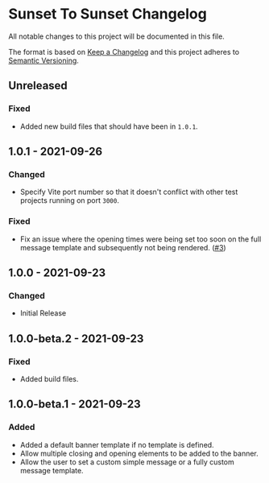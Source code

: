 # Sunset To Sunset Changelog

All notable changes to this project will be documented in this file.

The format is based on [Keep a Changelog](http://keepachangelog.com/) and this project adheres to [Semantic Versioning](http://semver.org/).

## Unreleased
### Fixed
- Added new build files that should have been in `1.0.1`.

## 1.0.1 - 2021-09-26
### Changed
- Specify Vite port number so that it doesn't conflict with other test projects running on port `3000`.

### Fixed
- Fix an issue where the opening times were being set too soon on the full message template and subsequently not being rendered. ([#3](https://github.com/cavellblood/sunset-to-sunset/issues/3))

## 1.0.0 - 2021-09-23
### Changed
- Initial Release

## 1.0.0-beta.2 - 2021-09-23
### Fixed
- Added build files.

## 1.0.0-beta.1 - 2021-09-23
### Added
- Added a default banner template if no template is defined.
- Allow multiple closing and opening elements to be added to the banner.
- Allow the user to set a custom simple message or a fully custom message template.